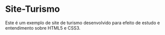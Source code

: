 # Site-Turismo
Este é um exemplo de site de turismo desenvolvido para efeito de estudo e entendimento sobre HTML5 e CSS3.
